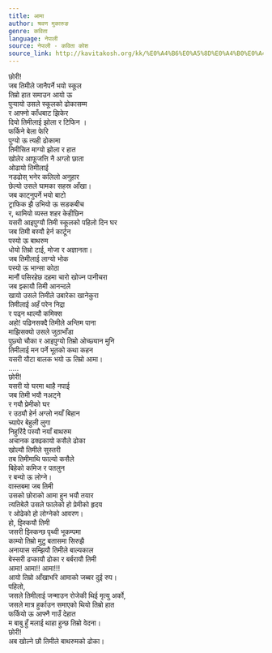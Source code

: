 ```yaml
---
title: आमा
author: श्रवण मुकारुङ
genre: कविता
language: नेपाली
source: नेपाली - कविता कोश
source_link: http://kavitakosh.org/kk/%E0%A4%B6%E0%A5%8D%E0%A4%B0%E0%A4%B5%E0%A4%A3_%E0%A4%AE%E0%A5%81%E0%A4%95%E0%A4%BE%E0%A4%B0%E0%A5%81%E0%A4%99
---
```


छोरी!  
जब तिमीले जानैपर्ने भयो स्कूल  
तिम्रो हात समाउन आयो ऊ  
पुर्‍यायो उसले स्कूलको ढोकासम्म  
र आफ्नो काँधबाट झिकेर  
दियो तिमीलाई झोला र टिफिन ।  
फर्किने बेला फेरि  
पुग्यो ऊ त्यही ढोकामा  
तिमीसित माग्यो झोला र हात  
खोलेर आफूजत्ति नै अग्लो छाता  
ओढायो तिमीलाई  
नडढोस् भनेर कलिलो अनुहार  
छेल्यो उसले घामका सहस्र आँखा।  
जब काट्नुपर्ने भयो बाटो  
ट्राफिक झै उभियो ऊ सडकबीच  
र, थामियो व्यस्त शहर केहीछिन  
यसरी आइपुग्यौ तिमी स्कूलको पहिलो दिन घर  
जब तिमी बस्यौ हेर्न कार्टून  
पस्यो ऊ बाथरुम  
धोयो तिम्रो टाई, मोजा र अज्ञानता।  
जब तिमीलाई लाग्यो भोक  
पस्यो ऊ भान्सा कोठा  
मानौं पसिरहेछ दहमा चारो खोज्न पानीचरा  
जब झ्कायौ तिमी आनन्दले  
खायो उसले तिमीले उबारेका खानेकुरा  
तिमीलाई अहँ परेन निद्रा  
र पढ्न थाल्यौ कमिक्स  
अहो! पढिनसक्दै तिमीले अन्तिम पाना  
माझिसक्यो उसले जुठाभाँडा  
पुछ्यो चौका र आइपुग्यो तिम्रो ओच्छ्यान मुनि  
तिमीलाई मन पर्ने भूतको कथा कहन  
यसरी यौटा बालक भयो ऊ तिम्रो आमा।  
.....  
छोरी!  
यसरी यो घरमा थाहै नपाई  
जब तिमी भयौ नअट्ने  
र गयौ प्रेमीको घर  
र उठ्यौ हेर्न अग्लो नयाँ बिहान  
च्यापेर बेहुली लुगा  
निहुरिंदै पस्यौ नयाँ बाथरुम  
अचानक ढक्ढकायो कसैले ढोका  
खोल्यौ तिमीले सुस्तरी  
तब तिमीमाथि फाल्यो कसैले  
बिहेको कमिज र पतलुन  
र बन्यो ऊ लोग्ने।  
वास्तबमा जब तिमी  
उसको छोराको आमा हुन भयौ तयार  
त्यतिबेलै उसले फालेको हो प्रेमीको हृदय  
र ओढेको हो लोग्नेको आवरण।  
हो, झ्स्कियौ तिमी  
जसरी झ्स्किन्छ पृथ्वी भूकम्पमा  
काम्यो तिम्रो मुटु बतासमा सिरुझै  
अनायास सम्झियौ तिमीले बाल्यकाल  
बेस्सरी ढप्कायौ ढोका र बर्बरायौ तिमी  
आमा! आमा!! आमा!!!  
आयो तिम्रो आँखाभरि आमाको जब्बर दुई रुप।  
पहिलो,  
जसले तिमीलाई जन्माउन रोजेकी थिई मृत्यु अर्को,  
जसले मात्र हुर्काउन समाएको थियो तिम्रो हात  
फर्कियो ऊ आफ्नै गाउँ देहात  
म बाबु हुँ मलाई थाहा हुन्छ तिम्रो वेदना।  
छोरी!  
अब खोल्ने छौ तिमीले बाथरुमको ढोका।
